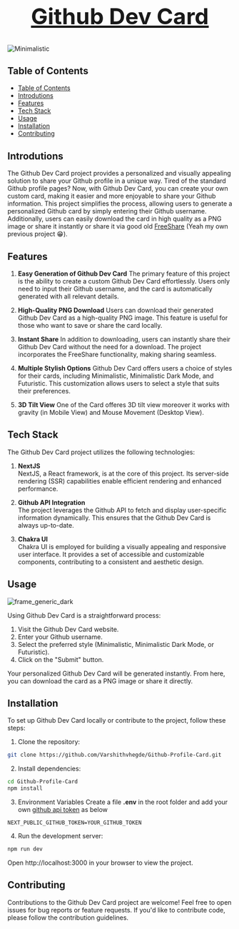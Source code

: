<h1 align="center" style="font-size:50px;"><a href="https://github-devcard.vercel.app">Github Dev Card</a></h1>  

![Minimalistic](https://github.com/Varshithvhegde/Github-Profile-Card/assets/80502833/d2d88699-d32a-4737-b259-9f17ba5f0565)

## Table of Contents

- [Table of Contents](#table-of-contents)
- [Introdutions](#introdutions)
- [Features](#features)
- [Tech Stack](#tech-stack)
- [Usage](#usage)
- [Installation](#installation)
- [Contributing](#contributing)

## Introdutions

The Github Dev Card project provides a personalized and visually appealing solution to share your Github profile in a unique way. Tired of the standard Github profile pages? Now, with Github Dev Card, you can create your own custom card, making it easier and more enjoyable to share your Github information. This project simplifies the process, allowing users to generate a personalized Github card by simply entering their Github username. Additionally, users can easily download the card in high quality as a PNG image or share it instantly or share it via good old [FreeShare](https://freeShare.vercel.app) (Yeah my own previous project 😁).


## Features

1. **Easy Generation of Github Dev Card**
The primary feature of this project is the ability to create a custom Github Dev Card effortlessly. Users only need to input their Github username, and the card is automatically generated with all relevant details.

2. **High-Quality PNG Download**
Users can download their generated Github Dev Card as a high-quality PNG image. This feature is useful for those who want to save or share the card locally.

3. **Instant Share**
In addition to downloading, users can instantly share their Github Dev Card without the need for a download. The project incorporates the FreeShare functionality, making sharing seamless.

4. **Multiple Stylish Options**
Github Dev Card offers users a choice of styles for their cards, including Minimalistic, Minimalistic Dark Mode, and Futuristic. This customization allows users to select a style that suits their preferences.

5. **3D Tilt View**
One of the Card offeres 3D tilt view moreover it works with gravity (in Mobile View) and Mouse Movement (Desktop View).

## Tech Stack  
The Github Dev Card project utilizes the following technologies:

1. **NextJS**  
NextJS, a React framework, is at the core of this project. Its server-side rendering (SSR) capabilities enable efficient rendering and enhanced performance.

2. **Github API Integration**  
The project leverages the Github API to fetch and display user-specific information dynamically. This ensures that the Github Dev Card is always up-to-date.

3. **Chakra UI**  
Chakra UI is employed for building a visually appealing and responsive user interface. It provides a set of accessible and customizable components, contributing to a consistent and aesthetic design.

## Usage
![frame_generic_dark](https://github.com/Varshithvhegde/Github-Profile-Card/assets/80502833/8c5bcfe4-bb7a-4dbc-a9b2-a2da06b9ad5a)

Using Github Dev Card is a straightforward process:

1. Visit the Github Dev Card website.
2. Enter your Github username.
3. Select the preferred style (Minimalistic, Minimalistic Dark Mode, or Futuristic).
4. Click on the "Submit" button.

Your personalized Github Dev Card will be generated instantly. From here, you can download the card as a PNG image or share it directly.

## Installation

To set up Github Dev Card locally or contribute to the project, follow these steps:

1. Clone the repository:
```bash
git clone https://github.com/Varshithvhegde/Github-Profile-Card.git
```
2. Install dependencies:
```bash
cd Github-Profile-Card
npm install
```
3. Environment Variables
Create a file **.env** in the root folder and add your own [github api token](https://github.com/settings/tokens) as below 
```
NEXT_PUBLIC_GITHUB_TOKEN=YOUR_GITHUB_TOKEN
```
4. Run the development server:
```bash
npm run dev
```
Open http://localhost:3000 in your browser to view the project.

## Contributing
Contributions to the Github Dev Card project are welcome! Feel free to open issues for bug reports or feature requests. If you'd like to contribute code, please follow the contribution guidelines.
